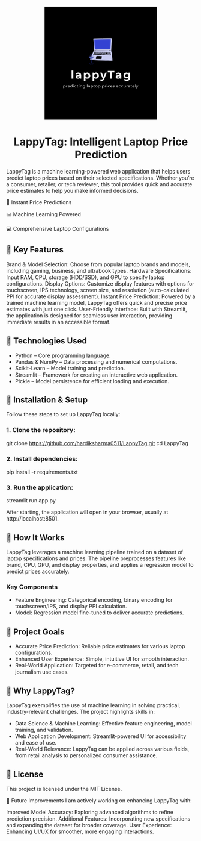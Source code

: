 
<p align="center">
    <img src="lt4.svg" alt="Laptop Image" width="300px" />
</p>
<h1 align="center">LappyTag: Intelligent Laptop Price Prediction</h1>

LappyTag is a machine learning-powered web application that helps users predict laptop prices based on their selected specifications. Whether you’re a consumer, retailer, or tech reviewer, this tool provides quick and accurate price estimates to help you make informed decisions.

🚀 Instant Price Predictions

📊 Machine Learning Powered

💻 Comprehensive Laptop Configurations

## 🔹 Key Features
Brand & Model Selection: Choose from popular laptop brands and models, including gaming, business, and ultrabook types.
Hardware Specifications: Input RAM, CPU, storage (HDD/SSD), and GPU to specify laptop configurations.
Display Options: Customize display features with options for touchscreen, IPS technology, screen size, and resolution (auto-calculated PPI for accurate display assessment).
Instant Price Prediction: Powered by a trained machine learning model, LappyTag offers quick and precise price estimates with just one click.
User-Friendly Interface: Built with Streamlit, the application is designed for seamless user interaction, providing immediate results in an accessible format.

## 🔹 Technologies Used
* Python – Core programming language.
* Pandas & NumPy – Data processing and numerical computations.
* Scikit-Learn – Model training and prediction.
* Streamlit – Framework for creating an interactive web application.
* Pickle – Model persistence for efficient loading and execution.

## 🔹 Installation & Setup
Follow these steps to set up LappyTag locally:

### 1. Clone the repository:
git clone https://github.com/hardiksharma0511/LappyTag.git
cd LappyTag

### 2. Install dependencies:
pip install -r requirements.txt

### 3. Run the application:
streamlit run app.py

After starting, the application will open in your browser, usually at http://localhost:8501.


## 🔹 How It Works
LappyTag leverages a machine learning pipeline trained on a dataset of laptop specifications and prices. The pipeline preprocesses features like brand, CPU, GPU, and display properties, and applies a regression model to predict prices accurately.

### Key Components
* Feature Engineering: Categorical encoding, binary encoding for touchscreen/IPS, and display PPI calculation.
* Model: Regression model fine-tuned to deliver accurate predictions.

## 🔹 Project Goals
* Accurate Price Prediction: Reliable price estimates for various laptop configurations.
* Enhanced User Experience: Simple, intuitive UI for smooth interaction.
* Real-World Application: Targeted for e-commerce, retail, and tech journalism use cases.

## 🔹 Why LappyTag?
LappyTag exemplifies the use of machine learning in solving practical, industry-relevant challenges. The project highlights skills in:

* Data Science & Machine Learning: Effective feature engineering, model training, and validation.
* Web Application Development: Streamlit-powered UI for accessibility and ease of use.
* Real-World Relevance: LappyTag can be applied across various fields, from retail analysis to personalized consumer assistance.

## 🔹 License
This project is licensed under the MIT License.

🔹 Future Improvements
I am actively working on enhancing LappyTag with:

Improved Model Accuracy: Exploring advanced algorithms to refine prediction precision.
Additional Features: Incorporating new specifications and expanding the dataset for broader coverage.
User Experience: Enhancing UI/UX for smoother, more engaging interactions.

